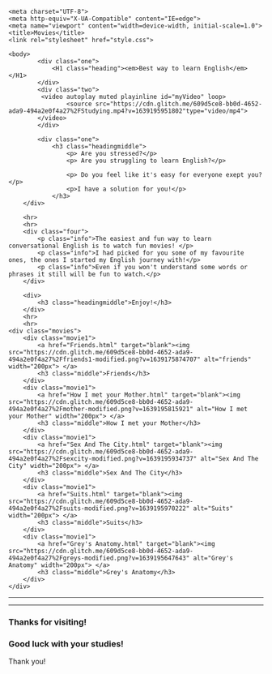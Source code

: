 <!DOCTYPE html>
<html lang="en">
<head>
    
    <meta charset="UTF-8">
    <meta http-equiv="X-UA-Compatible" content="IE=edge">
    <meta name="viewport" content="width=device-width, initial-scale=1.0">
    <title>Movies</title>
    <link rel="stylesheet" href="style.css">
</head>
    
    <body>
            <div class="one">
                <H1 class="heading"><em>Best way to learn English</em></H1>  
            </div>
            <div class="two">
             <video autoplay muted playinline id="myVideo" loop>
                    <source src="https://cdn.glitch.me/609d5ce8-bb0d-4652-ada9-494a2e0f4a27%2FStudying.mp4?v=1639195951802"type="video/mp4">
            </video>
            </div>
        
            <div class="one">
                <h3 class="headingmiddle">
                    <p> Are you stressed?</p>
                    <p> Are you struggling to learn English?</p>
          
                    <p> Do you feel like it's easy for everyone exept you?</p>
                    <p>I have a solution for you!</p>
                </h3>  
        </div>
        
        <hr>
        <hr>
        <div class="four">
            <p class="info">The easiest and fun way to learn conversational English is to watch fun movies! </p>
            <p class="info">I had picked for you some of my favourite ones, the ones I started my English journey with!</p>
            <p class="info">Even if you won't understand some words or phrases it still will be fun to watch.</p>
        </div>
          
        <div>
            <h3 class="headingmiddle">Enjoy!</h3>
        </div>
        <hr>
        <hr>  
    <div class="movies">
        <div class="movie1">
            <a href="Friends.html" target="blank"><img src="https://cdn.glitch.me/609d5ce8-bb0d-4652-ada9-494a2e0f4a27%2Ffriends1-modified.png?v=1639175874707" alt="friends" width="200px"> </a>
            <h3 class="middle">Friends</h3>    
        </div>
        <div class="movie1">
            <a href="How I met your Mother.html" target="blank"><img src="https://cdn.glitch.me/609d5ce8-bb0d-4652-ada9-494a2e0f4a27%2Fmother-modified.png?v=1639195815921" alt="How I met your Mother" width="200px"> </a>
            <h3 class="middle">How I met your Mother</h3>    
        </div>
        <div class="movie1">
            <a href="Sex And The City.html" target="blank"><img src="https://cdn.glitch.me/609d5ce8-bb0d-4652-ada9-494a2e0f4a27%2Fsexcity-modified.png?v=1639195934737" alt="Sex And The City" width="200px"> </a>
            <h3 class="middle">Sex And The City</h3>    
        </div>
        <div class="movie1">
            <a href="Suits.html" target="blank"><img src="https://cdn.glitch.me/609d5ce8-bb0d-4652-ada9-494a2e0f4a27%2Fsuits-modified.png?v=1639195970222" alt="Suits" width="200px"> </a>
            <h3 class="middle">Suits</h3>    
        </div>
        <div class="movie1">
            <a href="Grey's Anatomy.html" target="blank"><img src="https://cdn.glitch.me/609d5ce8-bb0d-4652-ada9-494a2e0f4a27%2Fgreys-modified.png?v=1639195647643" alt="Grey's Anatomy" width="200px"> </a>
            <h3 class="middle">Grey's Anatomy</h3>    
        </div>
    </div>
<hr>
<hr>
<div class="one">
    <h3 class="headingmiddle">Thanks for visiting!</h3> 
    <h3 class="headingmiddle">Good luck with your studies!</h3>
</div>
            <p>Thank you!</P>
</body>
</html>
